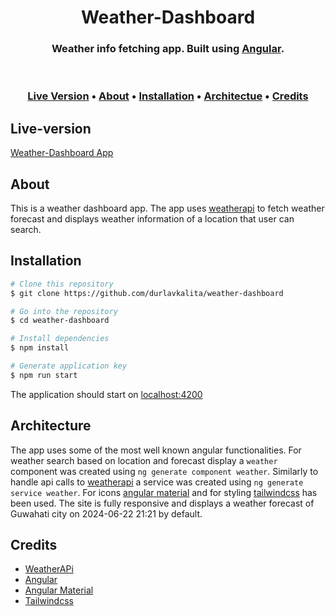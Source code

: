 <h1 align="center">  
  Weather-Dashboard
</h1>

<h3 align="center">Weather info fetching app. Built using <a href="https://angular.dev" target="_blank">Angular</a>.</h3><br/>

<h3>
<p align="center">
  <a href="#live-version">Live Version</a> •
  <a href="#about">About</a> •
  <a href="#installation">Installation</a> •
  <a href="#architectue">Architectue</a> •
  <a href="#credits">Credits</a>
</p>
</h3>

## Live-version

[Weather-Dashboard App](https://weather-dashboard-87yg.onrender.com/)

## About

This is a weather dashboard app. The app uses [weatherapi](https://www.weatherapi.com/docs/) to fetch weather forecast and displays weather information of a location that user can search.

## Installation

```bash
# Clone this repository
$ git clone https://github.com/durlavkalita/weather-dashboard

# Go into the repository
$ cd weather-dashboard

# Install dependencies
$ npm install

# Generate application key
$ npm run start

```

The application should start on [localhost:4200](http://127.0.0.1:4200/)

## Architecture

The app uses some of the most well known angular functionalities. For weather search based on location and forecast display a `weather` component was created using `ng generate component weather`. Similarly to handle api calls to [weatherapi](https://www.weatherapi.com/docs/) a service was created using `ng generate service weather`. For icons [angular material](https://material.angular.io/) and for styling [tailwindcss](https://tailwindcss.com) has been used. The site is fully responsive and displays a weather forecast of Guwahati city on 2024-06-22 21:21 by default.

## Credits

- [WeatherAPi](https://www.weatherapi.com/docs/)
- [Angular](https://angular.dev/)
- [Angular Material](https://material.angular.io/)
- [Tailwindcss](https://tailwindcss.com)
